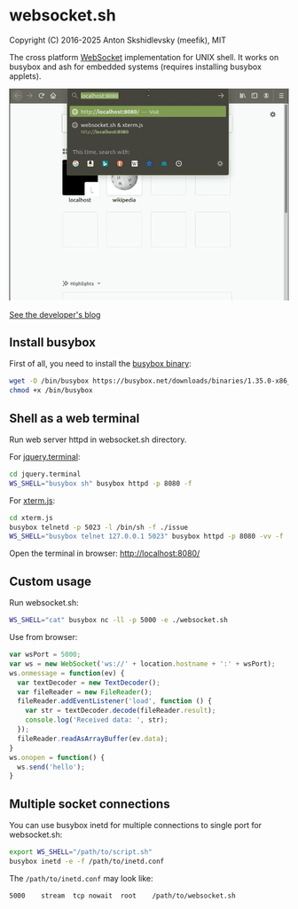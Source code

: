 # websocket.sh

Copyright (C) 2016-2025 Anton Skshidlevsky (meefik), MIT

The cross platform [WebSocket](https://tools.ietf.org/html/rfc6455) implementation for UNIX shell.
It works on busybox and ash for embedded systems (requires installing busybox applets).

![demo](./demo.gif)

[See the developer's blog](https://meefik.github.io/2016/08/04/websocket-sh/)

## Install busybox

First of all, you need to install the [busybox binary](https://busybox.net/downloads/binaries/):

```sh
wget -O /bin/busybox https://busybox.net/downloads/binaries/1.35.0-x86_64-linux-musl/busybox
chmod +x /bin/busybox
```

## Shell as a web terminal

Run web server httpd in websocket.sh directory.

For [jquery.terminal](https://terminal.jcubic.pl/):

```sh
cd jquery.terminal
WS_SHELL="busybox sh" busybox httpd -p 8080 -f
```

For [xterm.js](https://xtermjs.org/):

```sh
cd xterm.js
busybox telnetd -p 5023 -l /bin/sh -f ./issue
WS_SHELL="busybox telnet 127.0.0.1 5023" busybox httpd -p 8080 -vv -f
```

Open the terminal in browser: [http://localhost:8080/](http://localhost:8080/)

## Custom usage

Run websocket.sh:

```sh
WS_SHELL="cat" busybox nc -ll -p 5000 -e ./websocket.sh
```

Use from browser:

```js
var wsPort = 5000;
var ws = new WebSocket('ws://' + location.hostname + ':' + wsPort);
ws.onmessage = function(ev) {
  var textDecoder = new TextDecoder();
  var fileReader = new FileReader();
  fileReader.addEventListener('load', function () {
    var str = textDecoder.decode(fileReader.result);
    console.log('Received data: ', str);
  });
  fileReader.readAsArrayBuffer(ev.data);
}
ws.onopen = function() {
  ws.send('hello');
}
```

## Multiple socket connections

You can use busybox inetd for multiple connections to single port for websocket.sh:

```sh
export WS_SHELL="/path/to/script.sh"
busybox inetd -e -f /path/to/inetd.conf
```

The `/path/to/inetd.conf` may look like:

```
5000	stream	tcp	nowait	root	/path/to/websocket.sh
```

